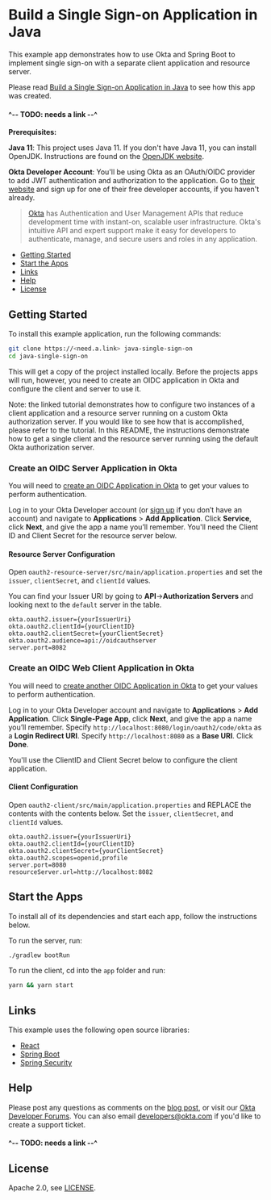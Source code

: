 # Build a Single Sign-on Application in Java
 
This example app demonstrates how to use Okta and Spring Boot to implement single sign-on with a separate client application and resource server.

Please read [Build a Single Sign-on Application in Java](https://<need.a.link>) to see how this app was created.

#### ^-- TODO: needs a link --^

**Prerequisites:** 

**Java 11**: This project uses Java 11. If you don't have Java 11, you can install OpenJDK. Instructions are found on the [OpenJDK website](https://openjdk.java.net/install/).

**Okta Developer Account**: You'll be using Okta as an OAuth/OIDC provider to add JWT authentication and authorization to the application. Go to [their website](https://developer.okta.com/signup/) and sign up for one of their free developer accounts, if you haven't already.

> [Okta](https://developer.okta.com/) has Authentication and User Management APIs that reduce development time with instant-on, scalable user infrastructure. Okta's intuitive API and expert support make it easy for developers to authenticate, manage, and secure users and roles in any application.

* [Getting Started](#getting-started)
* [Start the Apps](#start-the-apps)
* [Links](#links)
* [Help](#help)
* [License](#license)

## Getting Started

To install this example application, run the following commands:

```bash
git clone https://<need.a.link> java-single-sign-on
cd java-single-sign-on
```

This will get a copy of the project installed locally. Before the projects apps will run, however, you need to create an OIDC application in Okta and configure the client and server to use it.

Note: the linked tutorial demonstrates how to configure two instances of a client application and a resource server running on a custom Okta authorization server. If you would like to see how that is accomplished, please refer to the tutorial. In this README, the instructions demonstrate how to get a single client and the resource server running using the default Okta authorization server. 

### Create an OIDC Server Application in Okta

You will need to [create an OIDC Application in Okta](http://need.a.link) to get your values to perform authentication. 

Log in to your Okta Developer account (or [sign up](https://developer.okta.com/signup/) if you don’t have an account) and navigate to **Applications** > **Add Application**. Click **Service**, click **Next**, and give the app a name you’ll remember. You'll need the Client ID and Client Secret for the resource server below.

#### Resource Server Configuration

Open `oauth2-resource-server/src/main/application.properties` and set the `issuer`, `clientSecret`, and `clientId` values.

You can find your Issuer URI by going to **API**->**Authorization Servers** and looking next to the `default` server in the table.

```properties
okta.oauth2.issuer={yourIssuerUri}
okta.oauth2.clientId={yourClientID}
okta.oauth2.clientSecret={yourClientSecret}
okta.oauth2.audience=api://oidcauthserver
server.port=8082
```

### Create an OIDC Web Client Application in Okta

You will need to [create another OIDC Application in Okta](http://need.a.link) to get your values to perform authentication. 

Log in to your Okta Developer account and navigate to **Applications** > **Add Application**. Click **Single-Page App**, click **Next**, and give the app a name you’ll remember. Specify `http://localhost:8080/login/oauth2/code/okta` as a **Login Redirect URI**. Specify `http://localhost:8080` as a **Base URI**. Click **Done**. 

You'll use the ClientID and Client Secret below to configure the client application.

#### Client Configuration

Open `oauth2-client/src/main/application.properties` and REPLACE the contents with the contents below. Set the `issuer`, `clientSecret`, and `clientId` values.

```properties
okta.oauth2.issuer={yourIssuerUri}
okta.oauth2.clientId={yourClientID}
okta.oauth2.clientSecret={yourClientSecret}
okta.oauth2.scopes=openid,profile
server.port=8080
resourceServer.url=http://localhost:8082
```

## Start the Apps

To install all of its dependencies and start each app, follow the instructions below.

To run the server, run:
 
```bash
./gradlew bootRun
```

To run the client, cd into the `app` folder and run:
 
```bash
yarn && yarn start
```

## Links

This example uses the following open source libraries:

* [React](https://reactjs.org/)
* [Spring Boot](https://spring.io/projects/spring-boot)
* [Spring Security](https://spring.io/projects/spring-security)

## Help

Please post any questions as comments on the [blog post](https://need.a.link), or visit our [Okta Developer Forums](https://devforum.okta.com/). You can also email developers@okta.com if you'd like to create a support ticket.

#### ^-- TODO: needs a link --^

## License

Apache 2.0, see [LICENSE](LICENSE).
